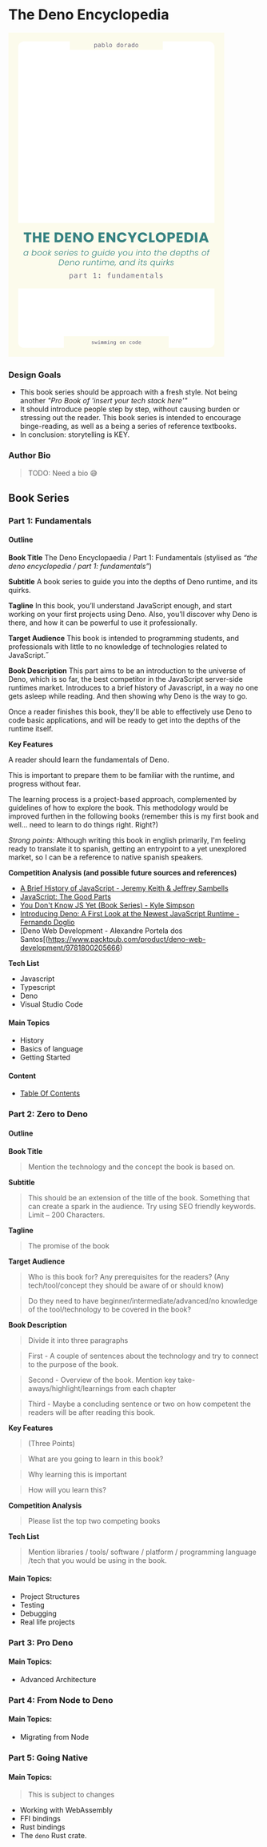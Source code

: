 # The Deno Encyclopedia

![Book Cover v1](assets/img/cover-v1-preview.png)

### Design Goals

- This book series should be approach with a fresh style. Not being another
  _"Pro Book of 'insert your tech stack here'"_
- It should introduce people step by step, without causing burden or stressing
  out the reader. This book series is intended to encourage binge-reading, as
  well as a being a series of reference textbooks.
- In conclusion: storytelling is KEY.

### Author Bio

> TODO: Need a bio 😅

## Book Series

### Part 1: Fundamentals

#### Outline

**Book Title** The Deno Encyclopaedia / Part 1: Fundamentals (stylised as _“the
deno encyclopedia / part 1: fundamentals”_)

**Subtitle** A book series to guide you into the depths of Deno runtime, and its
quirks.

**Tagline** In this book, you’ll understand JavaScript enough, and start working
on your first projects using Deno. Also, you’ll discover why Deno is there, and
how it can be powerful to use it professionally.

**Target Audience** This book is intended to programming students, and
professionals with little to no knowledge of technologies related to
JavaScript.˝

**Book Description** This part aims to be an introduction to the universe of
Deno, which is so far, the best competitor in the JavaScript server-side
runtimes market. Introduces to a brief history of Javascript, in a way no one
gets asleep while reading. And then showing why Deno is the way to go.

Once a reader finishes this book, they'll be able to effectively use Deno to
code basic applications, and will be ready to get into the depths of the runtime
itself.

**Key Features**

A reader should learn the fundamentals of Deno.

This is important to prepare them to be familiar with the runtime, and progress
without fear.

The learning process is a project-based approach, complemented by guidelines of
how to explore the book. This methodology would be improved furthen in the
following books (remember this is my first book and well... need to learn to do
things right. Right?)

_Strong points:_ Although writing this book in english primarily, I'm feeling
ready to translate it to spanish, getting an entrypoint to a yet unexplored
market, so I can be a reference to native spanish speakers.

**Competition Analysis (and possible future sources and references)**

- [A Brief History of JavaScript - Jeremy Keith & Jeffrey
  Sambells](https://link.springer.com/chapter/10.1007/978-1-4302-3390-9_1)
- [JavaScript: The Good Parts](https://www.amazon.com/JavaScript-Good-Parts-Douglas-Crockford/dp/0596517742)
- [You Don't Know JS Yet (Book Series) - Kyle
  Simpson](https://github.com/getify/You-Dont-Know-JS)
- [Introducing Deno: A First Look at the Newest JavaScript Runtime - Fernando
  Doglio](https://www.amazon.com/-/es/Fernando-Doglio/dp/1484261968)
- [Deno Web Development - Alexandre Portela dos
  Santos[(https://www.packtpub.com/product/deno-web-development/9781800205666)

**Tech List**

- Javascript
- Typescript
- Deno
- Visual Studio Code

#### Main Topics

- History
- Basics of language
- Getting Started

#### Content

- [Table Of Contents](src/1-fundamentals/TOC.md)

### Part 2: Zero to Deno

#### Outline

**Book Title**

> Mention the technology and the concept the book is based on.

**Subtitle**

> This should be an extension of the title of the book. Something that can
> create a spark in the audience. Try using SEO friendly keywords. Limit – 200
> Characters.

**Tagline**

> The promise of the book

**Target Audience**

> Who is this book for? Any prerequisites for the readers? (Any
> tech/tool/concept they should be aware of or should know)

> Do they need to have beginner/intermediate/advanced/no knowledge of the
> tool/technology to be covered in the book?

**Book Description**

> Divide it into three paragraphs

> First - A couple of sentences about the technology and try to connect to the
> purpose of the book.

> Second - Overview of the book. Mention key take-aways/highlight/learnings from
> each chapter

> Third - Maybe a concluding sentence or two on how competent the readers will
> be after reading this book.

**Key Features**

> (Three Points)

> What are you going to learn in this book?

> Why learning this is important

> How will you learn this?

**Competition Analysis**

> Please list the top two competing books

**Tech List**

> Mention libraries / tools/ software / platform / programming language /tech
> that you would be using in the book.

#### Main Topics:

- Project Structures
- Testing
- Debugging
- Real life projects

### Part 3: Pro Deno

#### Main Topics:

- Advanced Architecture

### Part 4: From Node to Deno

#### Main Topics:

- Migrating from Node

### Part 5: Going Native

#### Main Topics:

> This is subject to changes

- Working with WebAssembly
- FFI bindings
- Rust bindings
- The `deno` Rust crate.
